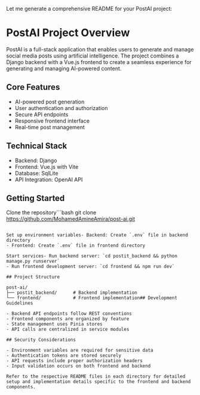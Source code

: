 Let me generate a comprehensive README for your PostAI project:

# PostAI Project Overview

PostAI is a full-stack application that enables users to generate and manage social media posts using artificial intelligence. The project combines a Django backend with a Vue.js frontend to create a seamless experience for generating and managing AI-powered content.

## Core Features

- AI-powered post generation
- User authentication and authorization
- Secure API endpoints
- Responsive frontend interface
- Real-time post management

## Technical Stack

- Backend: Django
- Frontend: Vue.js with Vite
- Database: SqlLite
- API Integration: OpenAI API


## Getting Started

Clone the repository```bash
git clone https://github.com/MohamedAmineAmira/post-ai.git
```

Set up environment variables- Backend: Create `.env` file in backend directory
- Frontend: Create `.env` file in frontend directory

Start services- Run backend server: `cd postit_backend && python manage.py runserver`
- Run frontend development server: `cd frontend && npm run dev`

## Project Structure

post-ai/
├── postit_backend/      # Backend implementation
└── frontend/            # Frontend implementation## Development Guidelines

- Backend API endpoints follow REST conventions
- Frontend components are organized by feature
- State management uses Pinia stores
- API calls are centralized in service modules

## Security Considerations

- Environment variables are required for sensitive data
- Authentication tokens are stored securely
- API requests include proper authorization headers
- Input validation occurs on both frontend and backend

Refer to the respective README files in each directory for detailed setup and implementation details specific to the frontend and backend components.
